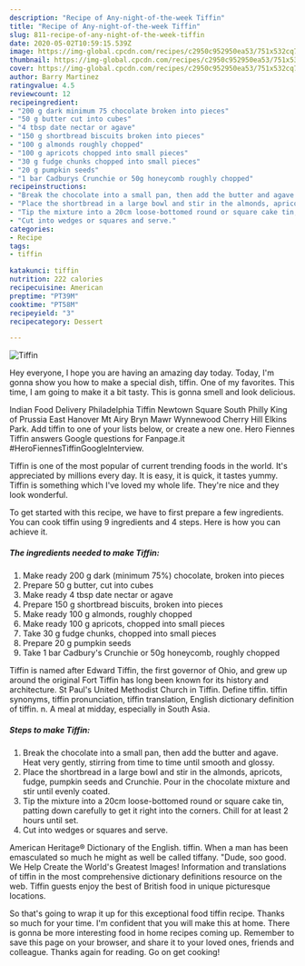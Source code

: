 ```yaml
---
description: "Recipe of Any-night-of-the-week Tiffin"
title: "Recipe of Any-night-of-the-week Tiffin"
slug: 811-recipe-of-any-night-of-the-week-tiffin
date: 2020-05-02T10:59:15.539Z
image: https://img-global.cpcdn.com/recipes/c2950c952950ea53/751x532cq70/tiffin-recipe-main-photo.jpg
thumbnail: https://img-global.cpcdn.com/recipes/c2950c952950ea53/751x532cq70/tiffin-recipe-main-photo.jpg
cover: https://img-global.cpcdn.com/recipes/c2950c952950ea53/751x532cq70/tiffin-recipe-main-photo.jpg
author: Barry Martinez
ratingvalue: 4.5
reviewcount: 12
recipeingredient:
- "200 g dark minimum 75 chocolate broken into pieces"
- "50 g butter cut into cubes"
- "4 tbsp date nectar or agave"
- "150 g shortbread biscuits broken into pieces"
- "100 g almonds roughly chopped"
- "100 g apricots chopped into small pieces"
- "30 g fudge chunks chopped into small pieces"
- "20 g pumpkin seeds"
- "1 bar Cadburys Crunchie or 50g honeycomb roughly chopped"
recipeinstructions:
- "Break the chocolate into a small pan, then add the butter and agave. Heat very gently, stirring from time to time until smooth and glossy."
- "Place the shortbread in a large bowl and stir in the almonds, apricots, fudge, pumpkin seeds and Crunchie. Pour in the chocolate mixture and stir until evenly coated."
- "Tip the mixture into a 20cm loose-bottomed round or square cake tin, patting down carefully to get it right into the corners. Chill for at least 2 hours until set."
- "Cut into wedges or squares and serve."
categories:
- Recipe
tags:
- tiffin

katakunci: tiffin 
nutrition: 222 calories
recipecuisine: American
preptime: "PT39M"
cooktime: "PT58M"
recipeyield: "3"
recipecategory: Dessert

---
```



![Tiffin](https://img-global.cpcdn.com/recipes/c2950c952950ea53/751x532cq70/tiffin-recipe-main-photo.jpg)

Hey everyone, I hope you are having an amazing day today. Today, I'm gonna show you how to make a special dish, tiffin. One of my favorites. This time, I am going to make it a bit tasty. This is gonna smell and look delicious.

Indian Food Delivery Philadelphia Tiffin Newtown Square South Philly King of Prussia East Hanover Mt Airy Bryn Mawr Wynnewood Cherry Hill Elkins Park. Add tiffin to one of your lists below, or create a new one. Hero Fiennes Tiffin answers Google questions for Fanpage.it #HeroFiennesTiffinGoogleInterview.

Tiffin is one of the most popular of current trending foods in the world. It's appreciated by millions every day. It is easy, it is quick, it tastes yummy. Tiffin is something which I've loved my whole life. They're nice and they look wonderful.


To get started with this recipe, we have to first prepare a few ingredients. You can cook tiffin using 9 ingredients and 4 steps. Here is how you can achieve it.

<!--inarticleads1-->

##### The ingredients needed to make Tiffin:

1. Make ready 200 g dark (minimum 75%) chocolate, broken into pieces
1. Prepare 50 g butter, cut into cubes
1. Make ready 4 tbsp date nectar or agave
1. Prepare 150 g shortbread biscuits, broken into pieces
1. Make ready 100 g almonds, roughly chopped
1. Make ready 100 g apricots, chopped into small pieces
1. Take 30 g fudge chunks, chopped into small pieces
1. Prepare 20 g pumpkin seeds
1. Take 1 bar Cadbury&#39;s Crunchie or 50g honeycomb, roughly chopped


Tiffin is named after Edward Tiffin, the first governor of Ohio, and grew up around the original Fort Tiffin has long been known for its history and architecture. St Paul&#39;s United Methodist Church in Tiffin. Define tiffin. tiffin synonyms, tiffin pronunciation, tiffin translation, English dictionary definition of tiffin. n. A meal at midday, especially in South Asia. 

<!--inarticleads2-->

##### Steps to make Tiffin:

1. Break the chocolate into a small pan, then add the butter and agave. Heat very gently, stirring from time to time until smooth and glossy.
1. Place the shortbread in a large bowl and stir in the almonds, apricots, fudge, pumpkin seeds and Crunchie. Pour in the chocolate mixture and stir until evenly coated.
1. Tip the mixture into a 20cm loose-bottomed round or square cake tin, patting down carefully to get it right into the corners. Chill for at least 2 hours until set.
1. Cut into wedges or squares and serve.


American Heritage® Dictionary of the English. tiffin. When a man has been emasculated so much he might as well be called tiffany. &#34;Dude, soo good. We Help Create the World&#39;s Greatest Images! Information and translations of tiffin in the most comprehensive dictionary definitions resource on the web. Tiffin guests enjoy the best of British food in unique picturesque locations. 

So that's going to wrap it up for this exceptional food tiffin recipe. Thanks so much for your time. I'm confident that you will make this at home. There is gonna be more interesting food in home recipes coming up. Remember to save this page on your browser, and share it to your loved ones, friends and colleague. Thanks again for reading. Go on get cooking!
